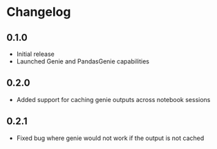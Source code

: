 # Changelog

## 0.1.0

  * Initial release
  * Launched Genie and PandasGenie capabilities

## 0.2.0

  * Added support for caching genie outputs across notebook sessions

## 0.2.1

  * Fixed bug where genie would not work if the output is not cached
